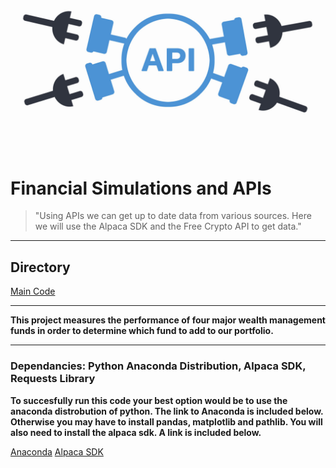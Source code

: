 ![API Image](Starter_Code/images/api.jpg)
# Financial Simulations and APIs

>"Using APIs we can get up to date data from various sources. Here we will use the Alpaca SDK and the Free Crypto API to get data."

---

## Directory
[Main Code](Starter_Code/financial_planning_tools.ipynb)

---

**This project measures the performance of four major wealth management funds in order to determine which fund to add to our portfolio.**

---

### Dependancies: Python Anaconda Distribution, Alpaca SDK, Requests Library
**To succesfully run this code your best option would be to use the anaconda distrobution of python. The link to Anaconda is included below. Otherwise you may have to install pandas, matplotlib and pathlib. You will also need to install the alpaca sdk. A link is included below.**

[Anaconda](https://www.anaconda.com/)
[Alpaca SDK](https://github.com/alpacahq/alpaca-trade-api-python/)
